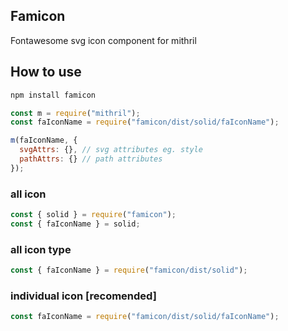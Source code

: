 ## Famicon
Fontawesome svg icon component for mithril

## How to use

```sh
npm install famicon
```

```js
const m = require("mithril");
const faIconName = require("famicon/dist/solid/faIconName");

m(faIconName, {
  svgAttrs: {}, // svg attributes eg. style
  pathAttrs: {} // path attributes
});
```

### all icon

```js
const { solid } = require("famicon");
const { faIconName } = solid;
```

### all icon type
```js
const { faIconName } = require("famicon/dist/solid");
```

### individual icon [recomended]

```js
const faIconName = require("famicon/dist/solid/faIconName");
```


